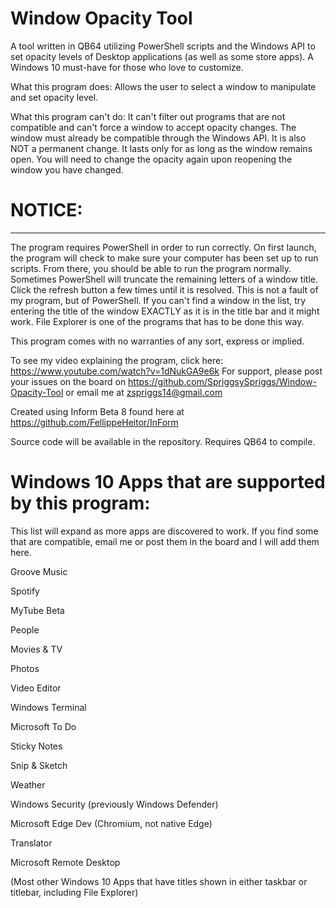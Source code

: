 # Window Opacity Tool
A tool written in QB64 utilizing PowerShell scripts and the Windows API to set opacity levels of Desktop applications (as well as some store apps). A Windows 10 must-have for those who love to customize.

What this program does:
Allows the user to select a window to manipulate and set opacity level.

What this program can't do:
It can't filter out programs that are not compatible and can't force a window to accept opacity changes. The window must already be compatible through the Windows API. It is also NOT a permanent change. It lasts only for as long as the window remains open. You will need to change the opacity again upon reopening the window you have changed.

# NOTICE:
----------------------------------
The program requires PowerShell in order to run correctly. On first launch, the program will check to make sure your computer has been set up to run scripts. From there, you should be able to run the program normally. Sometimes PowerShell will truncate the remaining letters of a window title. Click the refresh button a few times until it is resolved. This is not a fault of my program, but of PowerShell. If you can't find a window in the list, try entering the title of the window EXACTLY as it is in the title bar and it might work. File Explorer is one of the programs that has to be done this way.

This program comes with no warranties of any sort, express or implied.

To see my video explaining the program, click here: https://www.youtube.com/watch?v=1dNukGA9e6k
For support, please post your issues on the board on https://github.com/SpriggsySpriggs/Window-Opacity-Tool or email me at zspriggs14@gmail.com

Created using Inform Beta 8 found here at https://github.com/FellippeHeitor/InForm

Source code will be available in the repository. Requires QB64 to compile.


# Windows 10 Apps that are supported by this program:
This list will expand as more apps are discovered to work. If you find some that are compatible, email me or post them in the board and I will add them here.

Groove Music

Spotify

MyTube Beta

People

Movies & TV

Photos

Video Editor

Windows Terminal

Microsoft To Do

Sticky Notes

Snip & Sketch

Weather

Windows Security (previously Windows Defender)

Microsoft Edge Dev (Chromium, not native Edge)

Translator

Microsoft Remote Desktop

(Most other Windows 10 Apps that have titles shown in either taskbar or titlebar, including File Explorer)
